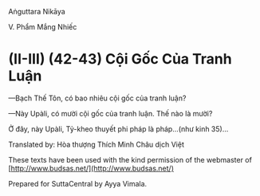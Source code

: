  

Aṅguttara Nikāya

V. Phẩm Mắng Nhiếc

# (II-III) (42-43) Cội Gốc Của Tranh Luận

—Bạch Thế Tôn, có bao nhiêu cội gốc của tranh luận?

—Này Upàli, có mười cội gốc của tranh luận. Thế nào là mười?

Ở đây, này Upàli, Tỷ-kheo thuyết phi pháp là pháp...(như kinh 35)...

Translated by: Hòa thượng Thích Minh Châu dịch Việt

These texts have been used with the kind permission of the webmaster of [http://www.budsas.net/](http://www.budsas.net/)

Prepared for SuttaCentral by Ayya Vimala.